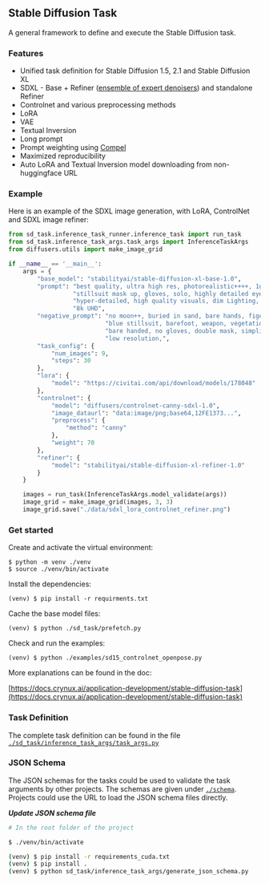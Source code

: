 ## Stable Diffusion Task

A general framework to define and execute the Stable Diffusion task.


### Features

* Unified task definition for Stable Diffusion 1.5, 2.1 and Stable Diffusion XL
* SDXL - Base + Refiner ([ensemble of expert denoisers](https://research.nvidia.com/labs/dir/eDiff-I/)) and standalone Refiner
* Controlnet and various preprocessing methods
* LoRA
* VAE
* Textual Inversion
* Long prompt
* Prompt weighting using [Compel](https://github.com/damian0815/compel)
* Maximized reproducibility
* Auto LoRA and Textual Inversion model downloading from non-huggingface URL


### Example

Here is an example of the SDXL image generation, with LoRA, ControlNet and SDXL image refiner:

```python
from sd_task.inference_task_runner.inference_task import run_task
from sd_task.inference_task_args.task_args import InferenceTaskArgs
from diffusers.utils import make_image_grid

if __name__ == '__main__':
    args = {
        "base_model": "stabilityai/stable-diffusion-xl-base-1.0",
        "prompt": "best quality, ultra high res, photorealistic++++, 1girl, desert, full shot, dark stillsuit, "
                  "stillsuit mask up, gloves, solo, highly detailed eyes,"
                  "hyper-detailed, high quality visuals, dim Lighting, ultra-realistic, sharply focused, octane render,"
                  "8k UHD",
        "negative_prompt": "no moon++, buried in sand, bare hands, figerless gloves, "
                           "blue stillsuit, barefoot, weapon, vegetation, clouds, glowing eyes++, helmet, "
                           "bare handed, no gloves, double mask, simplified, abstract, unrealistic, impressionistic, "
                           "low resolution,",
        "task_config": {
            "num_images": 9,
            "steps": 30
        },
        "lora": {
            "model": "https://civitai.com/api/download/models/178048"
        },
        "controlnet": {
            "model": "diffusers/controlnet-canny-sdxl-1.0",
            "image_dataurl": "data:image/png;base64,12FE1373...",
            "preprocess": {
                "method": "canny"
            },
            "weight": 70
        },
        "refiner": {
            "model": "stabilityai/stable-diffusion-xl-refiner-1.0"
        }
    }

    images = run_task(InferenceTaskArgs.model_validate(args))
    image_grid = make_image_grid(images, 3, 3)
    image_grid.save("./data/sdxl_lora_controlnet_refiner.png")
```


### Get started

Create and activate the virtual environment:
```shell
$ python -m venv ./venv
$ source ./venv/bin/activate
```

Install the dependencies:
```shell
(venv) $ pip install -r requirments.txt
```

Cache the base model files:
```shell
(venv) $ python ./sd_task/prefetch.py
```

Check and run the examples:
```shell
(venv) $ python ./examples/sd15_controlnet_openpose.py
```

More explanations can be found in the doc:

[https://docs.crynux.ai/application-development/stable-diffusion-task](https://docs.crynux.ai/application-development/stable-diffusion-task)

### Task Definition

The complete task definition can be found in the file [```./sd_task/inference_task_args/task_args.py```](sd_task/inference_task_args/task_args.py)

### JSON Schema

The JSON schemas for the tasks could be used to validate the task arguments by other projects.
The schemas are given under [```./schema```](./schema). Projects could use the URL to load the JSON schema files directly.

***Update JSON schema file***
```bash
# In the root folder of the project

$ ./venv/bin/activate

(venv) $ pip install -r requirements_cuda.txt
(venv) $ pip install .
(venv) $ python sd_task/inference_task_args/generate_json_schema.py
```
